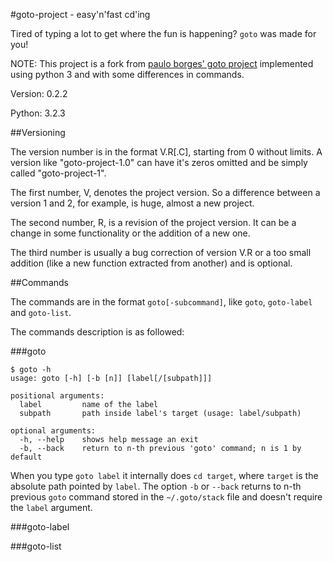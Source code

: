 #goto-project - easy'n'fast cd'ing

Tired of typing a lot to get where the fun is happening? `goto` was made for you!

NOTE: This project is a fork from [paulo borges' goto project](https://github.com/pauloborges/goto) implemented using python 3 and with some differences in commands.

Version: 0.2.2

Python: 3.2.3


##Versioning

The version number is in the format V.R[.C], starting from 0 without limits. A version like "goto-project-1.0" can have it's zeros omitted and be simply called "goto-project-1".

The first number, V, denotes the project version. So a difference between a version 1 and 2, for example, is huge, almost a new project.

The second number, R, is a revision of the project version. It can be a change in some functionality or the addition of a new one.

The third number is usually a bug correction of version V.R or a too small addition (like a new function extracted from another) and is optional.


##Commands

The commands are in the format `goto[-subcommand]`, like `goto`, `goto-label` and `goto-list`.

The commands description is as followed:


###goto

    $ goto -h
    usage: goto [-h] [-b [n]] [label[/[subpath]]]
    
    positional arguments:
      label         name of the label
      subpath       path inside label's target (usage: label/subpath)
    
    optional arguments:
      -h, --help    shows help message an exit
      -b, --back    return to n-th previous 'goto' command; n is 1 by default

When you type `goto label` it internally does `cd target`, where `target` is the absolute path pointed by `label`. The option `-b` or `--back` returns to n-th previous `goto` command stored in the `~/.goto/stack` file and doesn't require the `label` argument.

###goto-label

###goto-list
